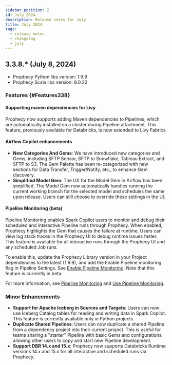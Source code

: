 ```yaml
---
sidebar_position: 2
id: July_2024
description: Release notes for July
title: July 2024
tags:
  - release notes
  - changelog
  - july
---
```


## 3.3.8.\* (July 8, 2024)

- Prophecy Python libs version: 1.9.9
- Prophecy Scala libs version: 8.0.22

### Features {#Features338}

#### Supporting maven dependencies for Livy

Prophecy now supports adding Maven dependencies to Pipelines, which are automatically installed on a cluster during Pipeline attachment. This feature, previously available for Databricks, is now extended to Livy Fabrics.

#### Airflow Copilot enhancements

- **New Categories And Gems**: We have introduced new categories and Gems, including SFTP Sensor, SFTP to Snowflake, Tableau Extract, and SFTP to S3. The Gem Palette has been re-categorized with new sections for Data Transfer, Trigger/Notify, etc., to enhance Gem discovery.
- **Simplified Model Gem**: The UX for the Model Gem in Airflow has been simplified. The Model Gem now automatically handles running the current working branch for the selected model and schedules the same upon release. Users can still choose to override these settings in the UI.

#### Pipeline Monitoring (beta)

Pipeline Monitoring enables Spark Copilot users to monitor and debug their scheduled and interactive Pipeline runs through Prophecy. When enabled, Prophecy highlights the Gem that causes the failure at runtime. Users can view log stack traces in the Prophecy UI to debug runtime issues faster. This feature is available for all interactive runs through the Prophecy UI and any scheduled Job runs.

To enable this, update the Prophecy Library version in your Project dependencies to the latest (1.9.9), and add the Enable Pipeline monitoring flag in Pipeline Settings. See [Enable Pipeline Monitoring](../../Spark/pipeline-monitoring/enable-pipeline-monitoring.md).
Note that this feature is currently in beta.

For more information, see [Pipeline Monitoring](../../Spark/pipeline-monitoring/pipeline-monitoring.md) and [Use Pipeline Monitoring](../../Spark/pipeline-monitoring/use-pipeline-monitoring.md).

### Minor Enhancements

- **Support for Apache Iceberg in Sources and Targets**: Users can now use Iceberg Catalog tables for reading and writing data in Spark Copilot. This feature is currently available only in Python projects.
- **Duplicate Shared Pipelines**: Users can now duplicate a shared Pipeline from a dependency project into their current project. This is useful for teams sharing a "starter" Pipeline with basic Gems and configurations, allowing other users to copy and start new Pipeline development.
- **Support DBR 14.x and 15.x**: Prophecy now supports Databricks Runtime versions 14.x and 15.x for all interactive and scheduled runs via Prophecy.
